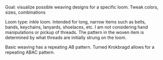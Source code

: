 Goal: visualize possible weaving designs for a specific loom. Tweak colors, sizes, combinations

Loom type: inkle loom. Intended for long, narrow items such as belts, bands, keychains, lanyards, shoelaces, etc. 
I am not considering hand manipulations or pickup of threads. The pattern in the woven item is determined by what threads are initially strung on the loom. 

Basic weaving has a repeating AB pattern. Turned Krokbragd allows for a repeating ABAC pattern. 
